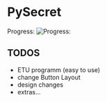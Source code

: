 # PySecret

Progress: ![Progress:](https://geps.dev/progress/56)

## TODOS
 - ETU programm (easy to use) 
 - change Button Layout
 - design changes
 - extras...